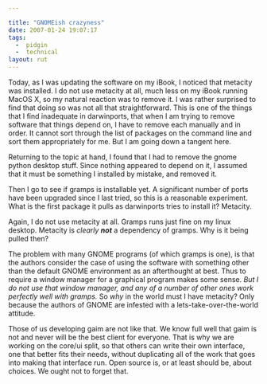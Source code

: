 ```yaml
---

title: "GNOMEish crazyness"
date: 2007-01-24 19:07:17
tags:
  -  pidgin
  -  technical
layout: rut
---
```


Today, as I was updating the software on my iBook, I noticed that metacity was installed.  I do not use metacity at all, much less on my iBook running MacOS X, so my natural reaction was to remove it.  I was rather surprised to find that doing so was not all that straightforward.  This is one of the things that I find inadequate in darwinports, that when I am trying to remove software that things depend on, I have to remove each manually and in order.  It cannot sort through the list of packages on the command line and sort them appropriately for me.  But I am going down a tangent here.

Returning to the topic at hand, I found that I had to remove the gnome python desktop stuff.  Since nothing appeared to depend on it, I assumed that it must be something I installed by mistake, and removed it.  

Then I go to see if gramps is installable yet.  A significant number of ports have been upgraded since I last tried, so this is a reasonable experiment.  What is the first package it pulls as darwinports tries to install it?  Metacity.

Again, I do not use metacity at all.  Gramps runs just fine on my linux desktop.  Metacity is *clearly* <strong><em>not</em></strong> a dependency of gramps.  Why is it being pulled then?

The problem with many GNOME programs (of which gramps is one), is that the authors consider the case of using the software with something other than the default GNOME environment as an afterthought at best.  Thus to require a window manager for a graphical program makes some sense.  *But I do not use that window manager, and any of a number of other ones work perfectly well with gramps.*  So *why* in the world must I have metacity?  Only because the authors of GNOME are infested with a lets-take-over-the-world attitude.

Those of us developing gaim are not like that.  We know full well that gaim is not and never will be the best client for everyone.  That is why we are working on the core/ui split, so that others can write their own interface, one that better fits their needs, without duplicating all of the work that goes into making that interface run.  Open source is, or at least should be, about choices.  We ought not to forget that.

